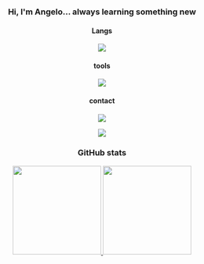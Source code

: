 <h3 align="center">Hi, I'm Angelo... always learning something new</h2>

<h4 align="center">Langs</h4>
<p align="center">
  <a href="https://skillicons.dev">
    <img src="https://skillicons.dev/icons?i=python,js,ts,nodejs,html,css" />
  </a>
</p>

<h4 align="center">tools</h4>
<p align="center">
  <a href="https://skillicons.dev">
    <img src="https://skillicons.dev/icons?i=vscode,github" />
  </a>
</p>

<h4 align="center">contact</h4>
<div align="center">
  <a
href="https://instagram.com/xwhelima"
target="_blank">
<img src="https://img.shields.io/badge/-Instagram-%23E4405F?style=for-the-badge&logo=instagram&logoColor=white"
target="_blank">
  </a>

  <a
href="https://www.linkedin.com/in/angelo-lima-a53886231"
target="_blank">
<img src="https://img.shields.io/badge/-LinkedIn-%230077B5?style=for-the-badge&logo=linkedin&logoColor=white"
target="_blank">
  </a>
</div>

<h3 align="center">GitHub stats</h3>
<div align="center">
  <a href="https://github.com/Angelollima">
  <img height="180em" src="https://github-readme-stats.vercel.app/api?username=Angelollima&show_icons=true&theme=tokyonight&include_all_commits=true&count_private=true"/>
  <img height="180em" src="https://github-readme-stats.vercel.app/api/top-langs/?username=Angelollima&layout=compact&langs_count=7&theme=tokyonight"/>
</div>
